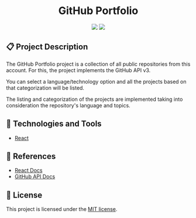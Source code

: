 <h1 align="center">
    GitHub Portfolio
</h1>

<p align="center">
    <a href="https://opensource.org/licenses/MIT"><img src="https://img.shields.io/badge/License-MIT-yellow.svg"/></a>
    <img src="https://img.shields.io/badge/Status-Stable-green"/>
</p>

## :clipboard: Project Description

The GitHub Portfolio project is a collection of all public repositories from this account. For this, the project implements the GitHub API v3.

You can select a language/technology option and all the projects based on that categorization will be listed.

The listing and categorization of the projects are implemented taking into consideration the repository's language and topics.

## :wrench: Technologies and Tools

- [React](https://reactjs.org/)

## :notebook: References

- [React Docs](https://reactjs.org/docs/getting-started.html)
- [GitHub API Docs](https://developer.github.com/v3/)

## :scroll: License

This project is licensed under the [MIT license](https://github.com/gustavocastro78/github-portfolio/blob/master/LICENSE).
